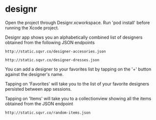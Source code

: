# designr

Open the project through Designr.xcworkspace. Run 'pod install' before running the Xcode project.

Designr app shows you an alphabetically combined list of designers obtained from the following JSON endpoints

    http://static.sqvr.co/designer-accesories.json

    http://static.sqvr.co/designer-dresses.json

You can add a designer to your favorites list by tapping on the '+' button against the designer's name.

Tapping on 'Favorites' will take you to the list of your favorite designers persisted between app sessions.

Tapping on 'Items' will take you to a collectionview showing all the items obtained from the JSON endpoint

    http://static.sqvr.co/random-items.json